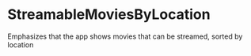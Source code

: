 # StreamableMoviesByLocation
Emphasizes that the app shows movies that can be streamed, sorted by location
